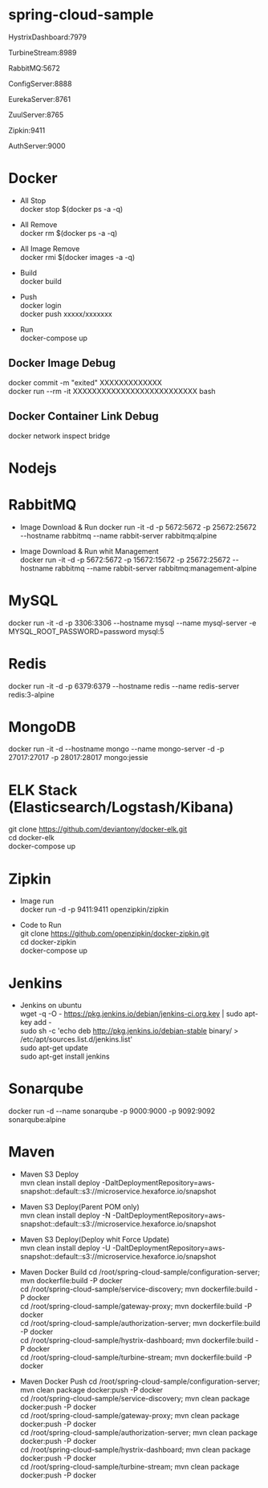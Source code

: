 # spring-cloud-sample  

HystrixDashboard:7979

TurbineStream:8989

RabbitMQ:5672

ConfigServer:8888

EurekaServer:8761

ZuulServer:8765

Zipkin:9411

AuthServer:9000


# Docker  

* All Stop  
docker stop $(docker ps -a -q)  
* All Remove  
docker rm $(docker ps -a -q)  
* All Image Remove  
docker rmi $(docker images -a -q)  

* Build  
docker build  

* Push  
docker login  
docker push xxxxx/xxxxxxx  

* Run  
docker-compose up  

## Docker Image Debug  

docker commit -m "exited" XXXXXXXXXXXXX  
docker run --rm -it XXXXXXXXXXXXXXXXXXXXXXXXXX bash  

## Docker Container Link Debug  

docker network inspect bridge  

# Nodejs  



# RabbitMQ  

* Image Download & Run 
docker run -it -d -p 5672:5672 -p 25672:25672 --hostname rabbitmq --name rabbit-server rabbitmq:alpine  

* Image Download & Run whit Management  
docker run -it -d -p 5672:5672 -p 15672:15672 -p 25672:25672 --hostname rabbitmq --name rabbit-server rabbitmq:management-alpine  

# MySQL  

docker run -it -d -p 3306:3306 --hostname mysql --name mysql-server -e MYSQL_ROOT_PASSWORD=password mysql:5  

# Redis  

docker run -it -d -p 6379:6379 --hostname redis --name redis-server redis:3-alpine  

# MongoDB  

docker run -it -d --hostname mongo --name mongo-server -d -p 27017:27017 -p 28017:28017 mongo:jessie  

# ELK Stack (Elasticsearch/Logstash/Kibana)  

git clone https://github.com/deviantony/docker-elk.git  
cd docker-elk  
docker-compose up  

# Zipkin  

* Image run  
docker run -d -p 9411:9411 openzipkin/zipkin  

* Code to Run  
git clone https://github.com/openzipkin/docker-zipkin.git  
cd docker-zipkin  
docker-compose up  

# Jenkins  

* Jenkins on ubuntu  
wget -q -O - https://pkg.jenkins.io/debian/jenkins-ci.org.key | sudo apt-key add -  
sudo sh -c 'echo deb http://pkg.jenkins.io/debian-stable binary/ > /etc/apt/sources.list.d/jenkins.list'  
sudo apt-get update  
sudo apt-get install jenkins  

# Sonarqube  

docker run -d --name sonarqube -p 9000:9000 -p 9092:9092 sonarqube:alpine  

# Maven 

* Maven S3 Deploy  
mvn clean install deploy -DaltDeploymentRepository=aws-snapshot::default::s3://microservice.hexaforce.io/snapshot  

* Maven S3 Deploy(Parent POM only)  
mvn clean install deploy -N -DaltDeploymentRepository=aws-snapshot::default::s3://microservice.hexaforce.io/snapshot  

* Maven S3 Deploy(Deploy whit Force Update)  
mvn clean install deploy -U -DaltDeploymentRepository=aws-snapshot::default::s3://microservice.hexaforce.io/snapshot  

* Maven Docker Build
cd /root/spring-cloud-sample/configuration-server; mvn dockerfile:build -P docker  
cd /root/spring-cloud-sample/service-discovery;    mvn dockerfile:build -P docker  
cd /root/spring-cloud-sample/gateway-proxy;        mvn dockerfile:build -P docker  
cd /root/spring-cloud-sample/authorization-server; mvn dockerfile:build -P docker  
cd /root/spring-cloud-sample/hystrix-dashboard;    mvn dockerfile:build -P docker  
cd /root/spring-cloud-sample/turbine-stream;       mvn dockerfile:build -P docker  

* Maven Docker Push
cd /root/spring-cloud-sample/configuration-server; mvn clean package docker:push -P docker  
cd /root/spring-cloud-sample/service-discovery;    mvn clean package docker:push -P docker  
cd /root/spring-cloud-sample/gateway-proxy;        mvn clean package docker:push -P docker  
cd /root/spring-cloud-sample/authorization-server; mvn clean package docker:push -P docker  
cd /root/spring-cloud-sample/hystrix-dashboard;    mvn clean package docker:push -P docker  
cd /root/spring-cloud-sample/turbine-stream;       mvn clean package docker:push -P docker  
